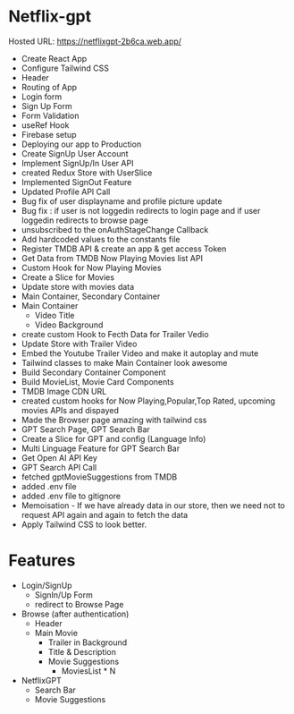 # Netflix-gpt
  Hosted URL:
    https://netflixgpt-2b6ca.web.app/
- Create React App 
- Configure Tailwind CSS
- Header
- Routing of App
- Login form
- Sign Up Form 
- Form Validation
- useRef Hook
- Firebase setup
- Deploying our app to Production
- Create SignUp User Account
- Implement SignUp/In User API
- created Redux Store with UserSlice
- Implemented SignOut Feature
- Updated Profile API Call
- Bug fix of user displayname and profile picture update
- Bug fix : if user is not loggedin redirects to login page and if user loggedin redirects to browse  page
- unsubscribed to the onAuthStageChange Callback
- Add hardcoded values to the constants file
- Register TMDB API & create an app & get access Token
- Get Data from TMDB Now Playing Movies list API
- Custom Hook for Now Playing Movies
- Create a Slice for Movies
- Update store with movies data
- Main Container, Secondary Container
- Main Container 
  - Video Title
  - Video Background
- create custom Hook to Fecth Data for Trailer Vedio
- Update Store with Trailer Video
- Embed the Youtube Trailer Video and make it autoplay and mute
- Tailwind classes to make Main Container look awesome
- Build Secondary Container Component
- Build MovieList, Movie Card Components
- TMDB Image CDN URL
- created custom hooks for Now Playing,Popular,Top Rated, upcoming movies APIs and dispayed 
- Made the Browser page amazing with tailwind css
- GPT Search Page, GPT Search Bar
- Create a Slice for GPT and config (Language Info)
- Multi Linguage Feature for GPT Search Bar
- Get Open AI API Key
- GPT Search API Call
- fetched gptMovieSuggestions from TMDB
- added .env file 
- added .env file to gitignore
- Memoisation - If we have already data in our store, then we need not to request API again and again to fetch the data
- Apply Tailwind CSS to look better.



# Features
- Login/SignUp 
  - SignIn/Up Form
  - redirect to Browse Page
- Browse (after authentication)
  - Header
  - Main Movie
    - Trailer in Background
    - Title & Description
    - Movie Suggestions
      - MoviesList * N
- NetflixGPT
  - Search Bar
  - Movie Suggestions


